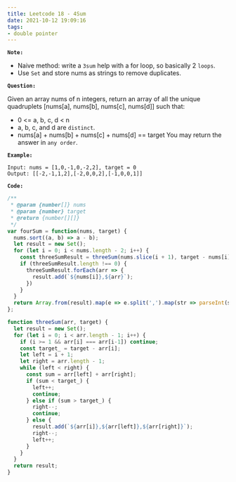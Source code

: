 ```yaml
---
title: Leetcode 18 - 4Sum
date: 2021-10-12 19:09:16
tags:
- double pointer
---
```

**`Note:`**
- Naive method: write a `3sum` help with a for loop, so basically 2 `loops`.
- Use `Set` and store nums as strings to remove duplicates.

**`Question:`**

Given an array nums of n integers, return an array of all the unique quadruplets [nums[a], nums[b], nums[c], nums[d]] such that:

- 0 <= a, b, c, d < n
- a, b, c, and d are `distinct`.
- nums[a] + nums[b] + nums[c] + nums[d] == target
You may return the answer in `any order`.

**`Example:`**
```
Input: nums = [1,0,-1,0,-2,2], target = 0
Output: [[-2,-1,1,2],[-2,0,0,2],[-1,0,0,1]]
```

**`Code:`**
```javascript
/**
 * @param {number[]} nums
 * @param {number} target
 * @return {number[][]}
 */
var fourSum = function(nums, target) {
  nums.sort((a, b) => a - b);
  let result = new Set();
  for (let i = 0; i < nums.length - 2; i++) {
    const threeSumResult = threeSum(nums.slice(i + 1), target - nums[i]);
    if (threeSumResult.length !== 0) {
      threeSumResult.forEach(arr => {
        result.add(`${nums[i]},${arr}`);
      })
    }
  }
  return Array.from(result).map(e => e.split(',').map(str => parseInt(str)));
};

function threeSum(arr, target) {
  let result = new Set();
  for (let i = 0; i < arr.length - 1; i++) {
    if (i >= 1 && arr[i] === arr[i-1]) continue;
    const target_ = target - arr[i];
    let left = i + 1;
    let right = arr.length - 1;
    while (left < right) {
      const sum = arr[left] + arr[right];
      if (sum < target_) {
        left++;
        continue;
      } else if (sum > target_) {
        right--;
        continue;
      } else {
        result.add(`${arr[i]},${arr[left]},${arr[right]}`);
        right--;
        left++;
      }
    }
  }
  return result;
} 
```